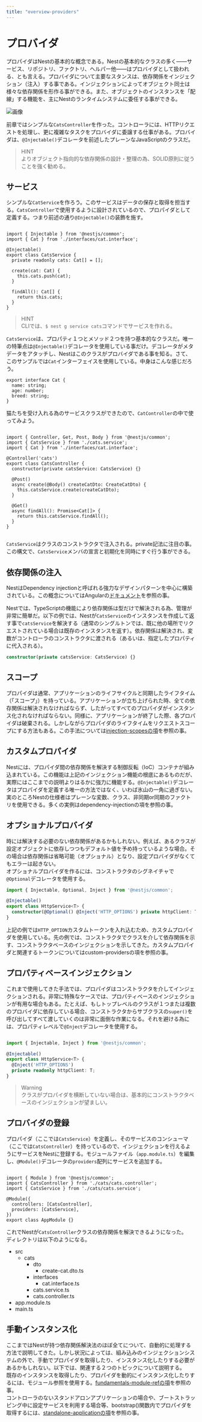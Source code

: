 ```yaml
---
title: "overview-providers"
---
```


# プロバイダ
プロパイダはNestの基本的な概念である。Nestの基本的なクラスの多く――サービス、リポジトリ、ファクトリ、ヘルパー他――はプロバイダとして扱われる、とも言える。プロバイダについて主要なスタンスは、依存関係をインジェクション（注入）する事である。インジェクションによってオブジェクト同士は様々な依存関係を形作る事ができる。また、オブジェクトのインスタンスを「配線」する機能を、主にNestのランタイムシステムに委任する事ができる。

![画像](https://docs.nestjs.com/assets/Components_1.png)

前章ではシンプルな`CatsController`を作った。コントローラには、HTTPリクエストを処理し、更に複雑なタスクをプロバイダに委譲する仕事がある。プロバイダは、`@Injectable()`デコレータを前述したプレーンなJavaScriptのクラスだ。

>HINT  
>よりオブジェクト指向的な依存関係の設計・整理の為、SOLID原則に従うことを強く勧める。

## サービス
シンプルな`CatService`を作ろう。このサービスはデータの保存と取得を担当する。`CatsController`で使用するように設計されているので、プロパイダとして定義する。つまり前述の通り`@Injectable()`の装飾を施す。

```ts: cats.service.ts

import { Injectable } from '@nestjs/common';
import { Cat } from './interfaces/cat.interface';

@Injectable()
export class CatsService {
  private readonly cats: Cat[] = [];

  create(cat: Cat) {
    this.cats.push(cat);
  }

  findAll(): Cat[] {
    return this.cats;
  }
}

```

>HINT  
>CLIでは、`$ nest g service cats`コマンドでサービスを作れる。

`CatsService`は、プロパティ１つとメソッド２つを持つ基本的なクラスだ。唯一の特筆点は`@Injectable()`デコレータを使用している事だけ。デコレータがメタデータをアタッチし、Nestはこのクラスがプロバイダである事を知る。さて、このサンプルでは`Cat`インターフェイスを使用している。中身はこんな感じだろう。

```ts: interfaces/cat.interface.ts 
export interface Cat {
  name: string;
  age: number;
  breed: string;
}
```

猫たちを受け入れる為のサービスクラスができたので、`CatController`の中で使ってみよう。

```ts: cats.controller.ts 

import { Controller, Get, Post, Body } from '@nestjs/common';
import { CatsService } from './cats.service';
import { Cat } from './interfaces/cat.interface';

@Controller('cats')
export class CatsController {
  constructor(private catsService: CatsService) {}

  @Post()
  async create(@Body() createCatDto: CreateCatDto) {
    this.catsService.create(createCatDto);
  }

  @Get()
  async findAll(): Promise<Cat[]> {
    return this.catsService.findAll();
  }
}


```

`CatsService`はクラスのコンストラクタで注入される。private記法に注目の事。この構文で、`CatsService`メンバの宣言と初期化を同時にすぐ行う事ができる。

## 依存関係の注入
NestはDependency injectionと呼ばれる強力なデザインパターンを中心に構築されている。この概念についてはAngularの[ドキュメント](https://angular.io/guide/dependency-injection)を参照の事。

Nestでは、TypeScriptの機能により依存関係は型だけで解決される為、管理が非常に簡単だ。以下の例では、Nestが`CatsService`のインスタンスを作成して返す事で`catsService`を解決する（通常のシングルトンでは、既に他の場所でリクエストされている場合は既存のインスタンスを返す）。依存関係は解決され、変数がコントローラのコンストラクタに渡される（あるいは、指定したプロパティに代入される）。

```ts
constructor(private catsService: CatsService) {}
```

## スコープ
プロパイダは通常、アプリケーションのライフサイクルと同期したライフタイム（「スコープ」）を持っている。アプリケーションが立ち上げられた時、全ての依存関係は解決されなければならず、したがってすべてのプロパイダがインスタンス化されなければならない。同様に、アプリケーションが終了した際、各プロパイダは破棄される。しかしながらプロパイダのライフタイムをリクエストスコープにする方法もある。この手法については[injection-scopesの項](./fundamentals-injectionscopes)を参照の事。

## カスタムプロパイダ
Nestには、プロパイダ間の依存関係を解決する制御反転（IoC）コンテナが組み込まれている。この機能は上記のインジェクション機能の根底にあるものだが、実際にはここまでの説明よりはるかに強力に機能する。`@Injectable()`デコレータはプロパイダを定義する唯一の方法ではなく、いわば氷山の一角に過ぎない。実のところNestの仕様者はプレーンな変数、クラス、非同期or同期のファクトリを使用できる。多くの実例はdependency-injectionの項を参照の事。

## オプショナルプロバイダ
時には解決する必要のない依存関係があるかもしれない。例えば、あるクラスが設定オブジェクトに依存しつつもデフォルト値を予め持っているような場合。その場合は依存関係は省略可能（オプショナル）となり、設定プロバイダがなくてもエラーは起きない。  
オプショナルプロバイダを作るには、コンストラクタのシグネイチャで`@Optional`デコレータを使用する。

```ts
import { Injectable, Optional, Inject } from '@nestjs/common';

@Injectable()
export class HttpService<T> {
  constructor(@Optional() @Inject('HTTP_OPTIONS') private httpClient: T) {}
}
```

上記の例では`HTTP_OPTION`カスタムトークンを入れ込むため、カスタムプロパイダを使用している。先の例では、コンストラクタでクラスを介して依存関係を示す、コンストラクタベースのインジェクションを示してきた。カスタムプロパイダと関連するトークンについてはcustom-providersの項を参照の事。

## プロパティベースインジェクション
これまで使用してきた手法では、プロパイダはコンストラクタを介してインジェクションされる。非常に特殊なケースでは、プロパティベースのインジェクションが有用な場合もある。たとえば、もしトップレベルのクラスが１つまたは複数のプロバイダに依存している場合、コンストラクタからサブクラスの`super()`を呼び出してすべて渡していくのは非常に面倒な作業になる。それを避ける為には、プロパティレベルで`@Inject`デコレータを使用する。

```ts

import { Injectable, Inject } from '@nestjs/common';

@Injectable()
export class HttpService<T> {
  @Inject('HTTP_OPTIONS')
  private readonly httpClient: T;
}

```

>Warning  
>クラスがプロパイダを横断していない場合は、基本的にコンストラクタベースのインジェクションが望ましい。

## プロバイダの登録

プロパイダ（ここでは`CatsService`）を定義し、そのサービスのコンシューマ（ここでは`CatsController`）を持っているので、インジェクションを行えるようにサービスをNestに登録する。モジュールファイル（`app.module.ts`）を編集し、`@Module()`デコレータの`providers`配列にサービスを追加する。

```ts: app.module.ts  JS

import { Module } from '@nestjs/common';
import { CatsController } from './cats/cats.controller';
import { CatsService } from './cats/cats.service';

@Module({
  controllers: [CatsController],
  providers: [CatsService],
})
export class AppModule {}

```

これでNestが`CatsController`クラスの依存関係を解決できるようになった。  
ディレクトリは以下のようになる。

- src
    - cats
        - dto
            - create-cat.dto.ts
        - interfaces
            - cat.interface.ts
        - cats.service.ts
        - cats.controller.ts
 - app.module.ts
 - main.ts

## 手動インスタンス化
ここまではNestが持つ依存関係解決法のほぼ全てについて、自動的に処理する方法で説明してきた。しかし状況によっては、組み込みのインジェクションシステムの外で、手動でプロパイダを取得したり、インスタンス化したりする必要があるかもしれない。以下では、関連する２つのトピックについて説明する。  
既存のインスタンスを取得したり、プロパイダを動的にインスタンス化したりするには、モジュール参照を使用する。[fundamentals-module-refの項](./fundamentals-module-ref)を参照の事。  
コントローラのないスタンドアロンアプリケーションの場合や、ブートストラッピング中に設定サービスを利用する場合等、bootstrap()関数内でプロパイダを取得するには、[standalone-applicationの項](./standalone-application)を参照の事。